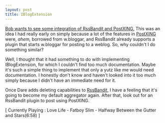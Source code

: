 ```yaml
---
layout: post
title: IBlogExtension
---
```

<a href="http://yexley.net/blogs/bob/archive/2004/11/30/958.aspx">Bob wants 
to see some integration of RssBandit and PostXING.</a>
This was an idea I had really early on simply because a lot of the features 
in <a href="http://PostXING.url123.com/main">PostXING</a> were, *ahem,* borrowed from w.bloggar, and RssBandit already supports a plugin that 
starts w.bloggar for posting to a weblog. So, why couldn't I do something 
similar?

Well, I thought that it had something to do with implementing IBlogExtension, 
for which I couldn't find too much documentation. Maybe it's such a simple thing 
to implement that only a yutz like me would need documentation. I honestly 
don't know and haven't looked into it too much simply because I didn't have an 
immediate need for it. 

Once Dare adds deleting capabilities to <a href="http://rssbandit.org/">RssBandit</a>, I have a feeling that it's going to 
become my default aggregator again. After that, look out for an RssBandit plugin 
to post using PostXING.

<p class="media">[ Currently Playing : Love Life - Fatboy Slim - Halfway Between 
the Gutter and Stars(6:58) ]</p>